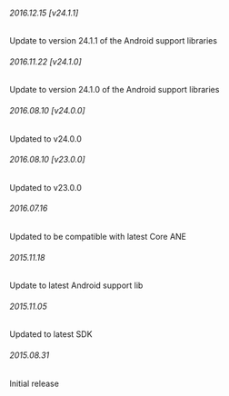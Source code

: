 

###### 2016.12.15 [v24.1.1]

Update to version 24.1.1 of the Android support libraries


###### 2016.11.22 [v24.1.0]

Update to version 24.1.0 of the Android support libraries


###### 2016.08.10 [v24.0.0]

Updated to v24.0.0


###### 2016.08.10 [v23.0.0]

Updated to v23.0.0


######  2016.07.16

Updated to be compatible with latest Core ANE


###### 2015.11.18

Update to latest Android support lib


###### 2015.11.05

Updated to latest SDK


###### 2015.08.31

Initial release
